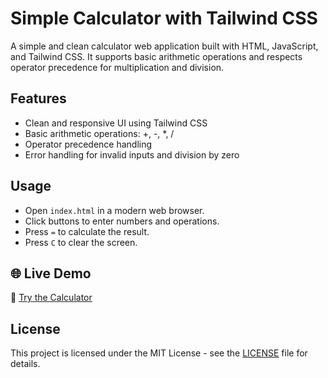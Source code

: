 # Simple Calculator with Tailwind CSS

A simple and clean calculator web application built with HTML, JavaScript, and Tailwind CSS. It supports basic arithmetic operations and respects operator precedence for multiplication and division.

## Features

- Clean and responsive UI using Tailwind CSS
- Basic arithmetic operations: +, -, *, /
- Operator precedence handling
- Error handling for invalid inputs and division by zero

## Usage

- Open `index.html` in a modern web browser.
- Click buttons to enter numbers and operations.
- Press `=` to calculate the result.
- Press `C` to clear the screen.

## 🌐 Live Demo

🔗 [Try the Calculator](https://mmcagdas.github.io/calculator-app/)

## License

This project is licensed under the MIT License - see the [LICENSE](LICENSE) file for details.
